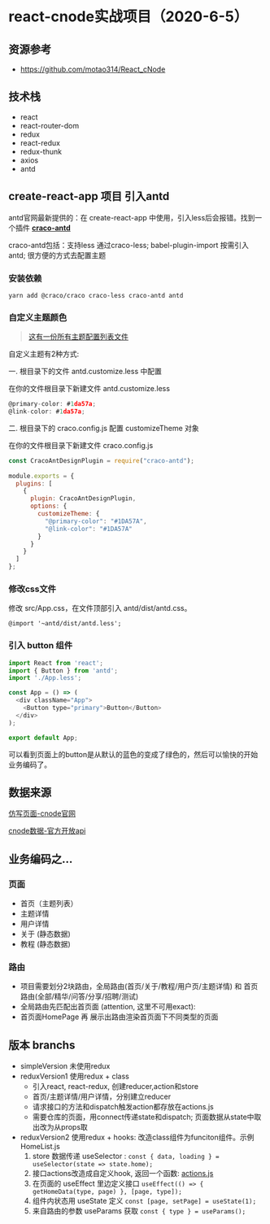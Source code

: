 # react-cnode实战项目（2020-6-5）
## 资源参考
- https://github.com/motao314/React_cNode
## 技术栈
- react
- react-router-dom
- redux
- react-redux
- redux-thunk
- axios
- antd

## create-react-app 项目 引入antd
antd官网最新提供的：在 create-react-app 中使用，引入less后会报错。找到一个插件 **[craco-antd](https://www.npmjs.com/package/craco-antd)**

craco-antd包括：支持less 通过craco-less;  babel-plugin-import 按需引入antd;  很方便的方式去配置主题
### 安装依赖
```
yarn add @craco/craco craco-less craco-antd antd
```
### 自定义主题颜色
> [这有一份所有主题配置列表文件](https://github.com/ant-design/ant-design/blob/master/components/style/themes/default.less)

自定义主题有2种方式:

一. 根目录下的文件 antd.customize.less 中配置

在你的文件根目录下新建文件 antd.customize.less
```javascript
@primary-color: #1da57a;
@link-color: #1da57a;
```

二. 根目录下的 craco.config.js 配置 customizeTheme 对象

在你的文件根目录下新建文件 craco.config.js


```javascript
const CracoAntDesignPlugin = require("craco-antd");
 
module.exports = {
  plugins: [
    {
      plugin: CracoAntDesignPlugin,
      options: {
        customizeTheme: {
          "@primary-color": "#1DA57A",
          "@link-color": "#1DA57A"
        }
      }
    }
  ]
};
```

### 修改css文件
修改 src/App.css，在文件顶部引入 antd/dist/antd.css。

`@import '~antd/dist/antd.less';`

### 引入 button 组件
```javascript
import React from 'react';
import { Button } from 'antd';
import './App.less';

const App = () => (
  <div className="App">
    <Button type="primary">Button</Button>
  </div>
);

export default App;
```
可以看到页面上的button是从默认的蓝色的变成了绿色的，然后可以愉快的开始业务编码了。

## 数据来源
[仿写页面-cnode官网](https://cnodejs.org)

[cnode数据-官方开放api](https://cnodejs.org/api)

## 业务编码之...

### 页面
- 首页（主题列表）
- 主题详情
- 用户详情
- 关于 (静态数据)
- 教程 (静态数据)

### 路由
- 项目需要划分2块路由，全局路由(首页/关于/教程/用户页/主题详情) 和 首页路由(全部/精华/问答/分享/招聘/测试)
- 全局路由先匹配出首页面 (attention, 这里不可用exact): <Route path="/index" component = {HomePage} />
- 首页面HomePage 再 展示出路由渲染首页面下不同类型的页面 <Route path="/index/:type" component={HomeList} />

## 版本 branchs
- simpleVersion 未使用redux
- reduxVersion1 使用redux + class
  - 引入react, react-redux, 创建reducer,action和store
  - 首页/主题详情/用户详情，分别建立reducer
  - 请求接口的方法和dispatch触发action都存放在actions.js
  - 需要仓库的页面，用connect传递state和dispatch; 页面数据从state中取出改为从props取
- reduxVersion2 使用redux + hooks: 改造class组件为funciton组件。示例HomeList.js
  1. store 数据传递 useSelector : `const { data, loading } = useSelector(state => state.home);`
  2. 接口actions改造成自定义hook, 返回一个函数: [actions.js](src/store/actions.js)
  3. 在页面的 useEffect 里边定义接口 `useEffect(() => { getHomeData(type, page) }, [page, type]);`
  4. 组件内状态用 useState 定义 `const [page, setPage] = useState(1);`
  5. 来自路由的参数 useParams 获取 `const { type } = useParams();`